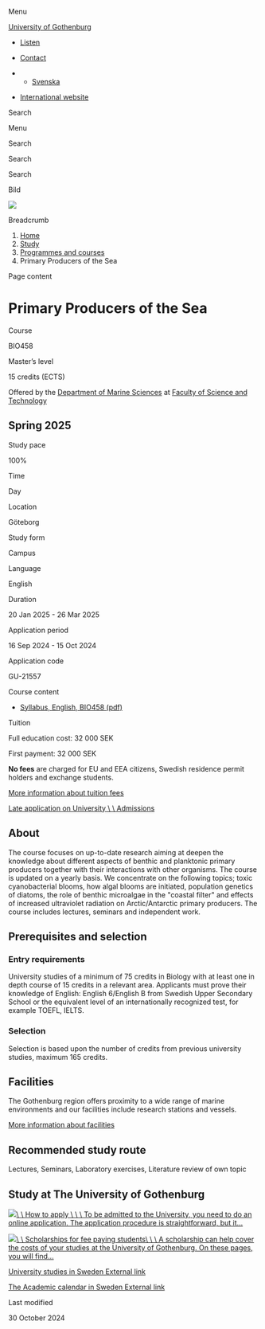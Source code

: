 Menu

[University of Gothenburg](/en)

- [Listen](//app-eu.readspeaker.com/cgi-bin/rsent?customerid=9467&lang=en_uk&readclass=region--content&url=https%3A%2F%2Fwww.gu.se%2Fen%2Fstudy-gothenburg%2Fprimary-producers-of-the-sea-bio458 "Listen with ReadSpeaker")

- [Contact](/en/contact)

- - [Svenska](/studera/hitta-utbildning/havets-primarproducenter-bio458)
- [International website](/en/study-gothenburg/primary-producers-of-the-sea-bio458)

Search


Menu


Search


Search

Search

Bild

![](/sites/default/files/styles/100_10_3_xmedium_1x/public/kop_assets/c810a62a7df91a61012adb77d328aacc2a704ce4.jpg?h=7757323e&itok=hQq300wY)

Breadcrumb

1. [Home](/en)
2. [Study](/en/study-in-gothenburg)
3. [Programmes and courses](/en/study-in-gothenburg/study-options)
4. Primary Producers of the Sea


Page content

# Primary Producers of the Sea

Course


BIO458


Master’s level



15 credits (ECTS)



Offered by the
[Department of Marine Sciences](https://www.gu.se/en/marina-vetenskaper)
at
[Faculty of Science and Technology](https://www.gu.se/en/science-and-technology)

## Spring 2025

Study pace


100%

Time


Day

Location


Göteborg

Study form


Campus

Language


English

Duration


20 Jan 2025
\- 26 Mar 2025

Application period


16 Sep 2024
\- 15 Oct 2024

Application code


GU-21557

Course content


- [Syllabus, English, BIO458 (pdf)](https://kursplaner.gu.se/pdf/kurs/en/BIO458)


Tuition


Full education cost: 32 000 SEK

First payment: 32 000 SEK

**No fees** are charged for EU and EEA citizens, Swedish residence permit holders and exchange students.

[More information about tuition fees](https://www.gu.se/en/study-in-gothenburg/apply/tuition-fees)

[Late application on University \\
\\
Admissions](https://www.universityadmissions.se/intl/addtobasket?id=GU-21557&period=VT+2025)

## About

The course focuses on up-to-date research aiming at deepen the knowledge about different aspects of benthic and planktonic primary producers together with their interactions with other organisms. The course is updated on a yearly basis. We concentrate on the following topics; toxic cyanobacterial blooms, how algal blooms are initiated, population genetics of diatoms, the role of benthic microalgae in the "coastal filter" and effects of increased ultraviolet radiation on Arctic/Antarctic primary producers. The course includes lectures, seminars and independent work.

## Prerequisites and selection

### Entry requirements

University studies of a minimum of 75 credits in Biology with at least one in depth course of 15 credits in a relevant area. Applicants must prove their knowledge of English: English 6/English B from Swedish Upper Secondary School or the equivalent level of an internationally recognized test, for example TOEFL, IELTS.

### Selection

Selection is based upon the number of credits from previous university studies, maximum 165 credits.

## Facilities

The Gothenburg region offers proximity to a wide range of marine environments and our facilities include research stations and vessels.

[More information about facilities](https://www.gu.se/en/study-gothenburg/marine-stations-at-tjarno-and-kristineberg)

## Recommended study route

Lectures, Seminars, Laboratory exercises, Literature review of own topic

## Study at The University of Gothenburg

[![](/sites/default/files/dynamic-image/dynamic_image_2188_218/public/2020-03/cytonn-photography-ZJEKICY5EXY-unsplash.jpg?media_id=2553&width=1904&height=208)\\
\\
How to apply \\
\\
\\
To be admitted to the University, you need to do an online application. The application procedure is straightforward, but it…](/en/study-in-gothenburg/apply)

[![](/sites/default/files/dynamic-image/dynamic_image_2188_218/public/2024-01/GU-7.jpg?media_id=95188&width=1904&height=208)\\
\\
Scholarships for fee paying students\\
\\
\\
A scholarship can help cover the costs of your studies at the University of Gothenburg. On these pages, you will find…](/en/study-in-gothenburg/apply/scholarships-for-fee-paying-students)

[University studies in Sweden External link](https://www.gu.se/en/study-in-gothenburg/before-you-arrive/university-studies-in-sweden "External link")

[The Academic calendar in Sweden External link](https://www.gu.se/en/study-in-gothenburg/when-you-are-here/academic-calendar "External link")

Last modified


30 October 2024